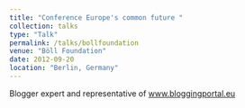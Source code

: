 ```yaml
---
title: "Conference Europe's common future "
collection: talks
type: "Talk"
permalink: /talks/bollfoundation
venue: "Böll Foundation"
date: 2012-09-20
location: "Berlin, Germany"
---
```


Blogger expert and representative of www.bloggingportal.eu
